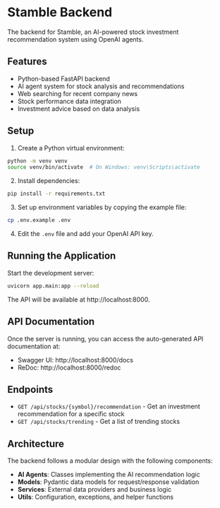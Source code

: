 # Stamble Backend

The backend for Stamble, an AI-powered stock investment recommendation system using OpenAI agents.

## Features

- Python-based FastAPI backend
- AI agent system for stock analysis and recommendations
- Web searching for recent company news
- Stock performance data integration
- Investment advice based on data analysis

## Setup

1. Create a Python virtual environment:

```bash
python -m venv venv
source venv/bin/activate  # On Windows: venv\Scripts\activate
```

2. Install dependencies:

```bash
pip install -r requirements.txt
```

3. Set up environment variables by copying the example file:

```bash
cp .env.example .env
```

4. Edit the `.env` file and add your OpenAI API key.

## Running the Application

Start the development server:

```bash
uvicorn app.main:app --reload
```

The API will be available at http://localhost:8000.

## API Documentation

Once the server is running, you can access the auto-generated API documentation at:

- Swagger UI: http://localhost:8000/docs
- ReDoc: http://localhost:8000/redoc

## Endpoints

- `GET /api/stocks/{symbol}/recommendation` - Get an investment recommendation for a specific stock
- `GET /api/stocks/trending` - Get a list of trending stocks

## Architecture

The backend follows a modular design with the following components:

- **AI Agents**: Classes implementing the AI recommendation logic
- **Models**: Pydantic data models for request/response validation
- **Services**: External data providers and business logic
- **Utils**: Configuration, exceptions, and helper functions 